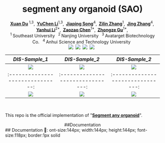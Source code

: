 <h1 align="center">segment any organoid (SAO)</h1>

<div align='center'>
    <a href='https://scholar.google.com' target='_blank'><strong>Xuan Du</strong></a><sup> 1,3</sup>,&thinsp;
    <a href='https://scholar.google.com' target='_blank'><strong>YuChen Li</strong></a><sup>1,3</sup>,&thinsp;
    <a href='https://scholar.google.com' target='_blank'><strong>Jiaping Song</strong></a><sup>4</sup>,&thinsp;
    <a href='https://scholar.google.com' target='_blank'><strong>Zilin Zhang</strong></a><sup>1</sup>,&thinsp;
    <a href='https://scholar.google.com' target='_blank'><strong>Jing Zhang</strong></a><sup>4</sup>,&thinsp;
    <a href='https://scholar.google.com' target='_blank'><strong>Yanhui Li</strong></a><sup>2*</sup>,&thinsp;
    <a href='https://scholar.google.com' target='_blank'><strong>Zaozao Chen</strong></a><sup>1*</sup>,&thinsp;
    <a href='https://scholar.google.com' target='_blank'><strong>Zhongze Gu</strong></a><sup>1*</sup>,&thinsp;
</div>

<div align='center'>
    <sup>1 </sup>Southeast University&ensp;  <sup>2 </sup>Nanjing University&ensp;  <sup>3 </sup>Avatarget Biotechnology Co.&ensp;  <sup>4 </sup>Anhui Science and Technology University&ensp; 
    <br />
</div>
<div align="center" style="display: flex; justify-content: center; flex-wrap: wrap;">
  <a href='https://www.sciopen.com/article/pdf/10.26599/AIR.2024.9150'><img src='https://img.shields.io/badge/Journal-Paper-red'></a>&ensp; 
  <a href='https://arxiv.org/pdf/2401.'><img src='https://img.shields.io/badge/arXiv-Paper-red'></a>&ensp; 
  <a href='LICENSE'><img src='https://img.shields.io/badge/License-MIT-yellow'></a>&ensp; 
  <a href='https://huggingface.co/spaces/ZhengPeng7/BiRefNet'><img src='https://img.shields.io/badge/%F0%9F%A4%97%20HF-Space-blue'></a>&ensp; 
</div>

|            *DIS-Sample_1*        |             *DIS-Sample_2*        |             *DIS-Sample_2*        |
| :------------------------------: | :-------------------------------: | :-------------------------------: |
| <img src="https://drive.google.com/uc?id=1NAym9bcJP-2PGwd0HTyjzsq3pcKkrxLu&sz=w400" /> |  <img src="https://drive.google.com/thumbnail?id=1Z-esCujQF_uEa_YJjkibc3NUrW4aR_d4&sz=w400" /> |  <img src="https://drive.google.com/thumbnail?id=1Z-esCujQF_uEa_YJjkibc3NUrW4aR_d4&sz=w400" /> |
| :------------------------------: | :-------------------------------: | :-------------------------------: |
| <img src="https://drive.google.com/thumbnail?id=1ItXaA26iYnE8XQ_GgNLy71MOWePoS2-g&sz=w400" /> |  <img src="https://drive.google.com/thumbnail?id=1Z-esCujQF_uEa_YJjkibc3NUrW4aR_d4&sz=w400" /> |  <img src="https://drive.google.com/thumbnail?id=1Z-esCujQF_uEa_YJjkibc3NUrW4aR_d4&sz=w400" /> |

<br/>

This repo is the official implementation of "[**Segment any organoid**](https://www.researchgate.net/publication/384542893_Segment_Any_Organoid_A_Generalist_Algorithm_for_High-Throughput_Drug_Screening_of_Organoid)".



<div align='center'> ##Documentation </div>
## Documentation 📑:
ont-size:144px; width:144px; height:144px; font-size:118px; border:1px solid

